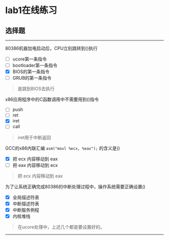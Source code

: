 # lab1在线练习

## 选择题

---

80386机器加电启动后，CPU立刻跳转到\(\)执行

* [ ] ucore第一条指令
* [ ] bootloader第一条指令
* [x] BIOS的第一条指令
* [ ] GRUB的第一条指令

> 是跳到BIOS去执行

x86应用程序中的C函数调用中不需要用到\(\)指令

* [ ] push
* [ ] ret
* [x] iret
* [ ] call

> iret用于中断返回

GCC的x86内联汇编 `asm("movl %ecx, %eax");` 的含义是\(\)

* [x] 把 ecx 内容移动到 eax 
* [ ] 把 eax 内容移动到 ecx 

> 把 ecx 内容移动到 eax

为了让系统正确完成80386的中断处理过程中，操作系统需要正确设置\(\)

* [x] 全局描述符表
* [x] 中断描述符表
* [x] 中断服务例程
* [x] 内核堆栈

> 在ucore处理中，上述几个都是要设置好的。

---



